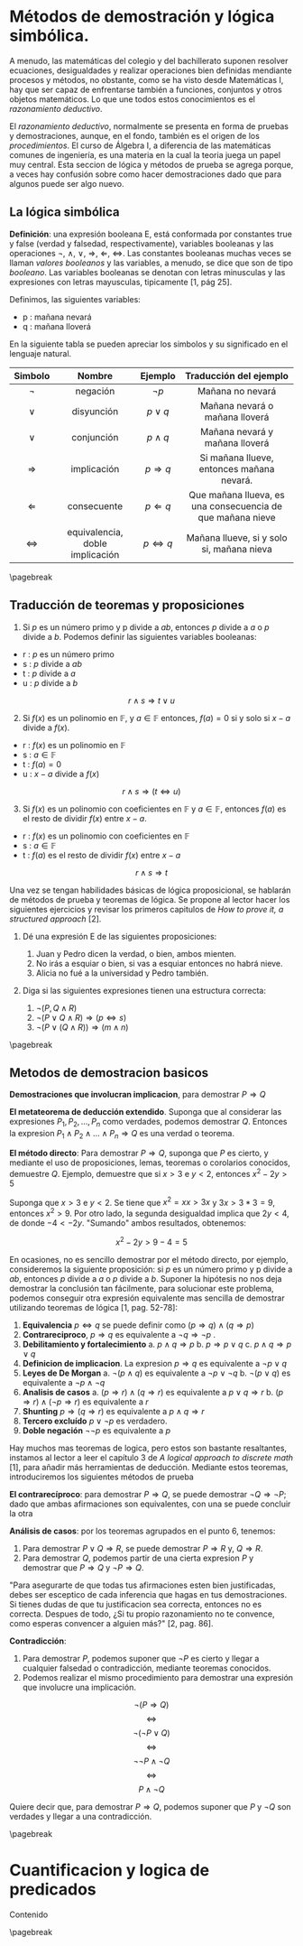 # Métodos de demostración y lógica simbólica.

A menudo, las matemáticas del colegio y del bachillerato suponen resolver ecuaciones, desigualdades y realizar operaciones bien definidas mendiante procesos y métodos, no obstante, como se ha visto desde Matemáticas I, hay que ser capaz de enfrentarse también a funciones, conjuntos y otros objetos matemáticos. Lo que une todos estos conocimientos es el *razonamiento deductivo*.

El *razonamiento deductivo*, normalmente se presenta en forma de pruebas y demostraciones, aunque, en el fondo, también es el origen de los *procedimientos*. El curso de Álgebra I, a diferencia de las matemáticas comunes de ingeniería, es una materia en la cual la teoria juega un papel muy central. Esta seccion de lógica y métodos de prueba se agrega porque, a veces hay confusión sobre como hacer demostraciones dado que para algunos puede ser algo nuevo.

## La lógica simbólica

__Definición__: una expresión booleana E, está conformada por constantes true y false (verdad y falsedad, respectivamente), variables booleanas y las operaciones $\neg$, $\land$, $\lor$, $\Rightarrow$, $\Leftarrow$, $\Leftrightarrow$. Las constantes booleanas muchas veces se llaman *valores booleanos* y las variables, a menudo, se dice que son de tipo *booleano*. Las variables booleanas se denotan con letras minusculas y las expresiones con letras mayusculas, tipicamente [1, pág 25].

Definimos, las siguientes variables:

- p : mañana nevará
- q : mañana lloverá

En la siguiente tabla se pueden apreciar los simbolos y su significado en el lenguaje natural.

|      Simbolo      |              Nombre             |        Ejemplo       |                   Traducción del ejemplo                   |
|:-----------------:|:-------------------------------:|:--------------------:|:----------------------------------------------------------:|
|       $\neg$      |             negación            |       $\neg p$       |                      Mañana no nevará                      |
|       $\lor$      |            disyunción           |       $p\lor q$      |               Mañana nevará o mañana lloverá               |
|       $\lor$      |            conjunción           |      $p\land q$      |               Mañana nevará y mañana lloverá               |
| $\Rightarrow$     | implicación                     | $p\Rightarrow q$     | Si mañana llueve, entonces mañana nevará.                  |
| $\Leftarrow$      | consecuente                     | $p\Leftarrow q$      | Que mañana llueva, es una consecuencia de que mañana nieve |
| $\Leftrightarrow$ | equivalencia, doble implicación | $p\Leftrightarrow q$ | Mañana llueve, si y solo si, mañana nieva                  |          |

\pagebreak

## Traducción de teoremas y proposiciones

1) Si $p$ es un número primo y p divide a $ab$, entonces $p$ divide a $a$ o $p$ divide a $b$. Podemos definir las siguientes variables booleanas:

- r : $p$ es un número primo
- s : $p$ divide a $ab$
- t : $p$ divide a $a$
- u : $p$ divide a $b$

$$r \land s \Rightarrow t \lor u$$

2) Si $f(x)$ es un polinomio en $\mathbb{F}$, y $a\in\mathbb{F}$ entonces, $f(a)=0$ si y solo si $x-a$ divide a $f(x)$.

- r : $f(x)$ es un polinomio en $\mathbb{F}$
- s : $a\in\mathbb{F}$
- t : $f(a)=0$
- u : $x-a$ divide a $f(x)$

$$ r \land s \Rightarrow ( t \Leftrightarrow u ) $$

3) Si $f(x)$ es un polinomio con coeficientes en $\mathbb{F}$ y $a\in\mathbb{F}$, entonces $f(a)$ es el resto de dividir $f(x)$ entre $x-a$.

- r : $f(x)$ es un polinomio con coeficientes en $\mathbb{F}$
- s : $a\in\mathbb{F}$
- t : $f(a)$ es el resto de dividir $f(x)$ entre $x-a$

$$ r \land s \Rightarrow t $$

Una vez se tengan habilidades básicas de lógica proposicional, se hablarán de métodos de prueba y teoremas de lógica. Se propone al lector hacer los siguientes ejercicios y revisar los primeros capitulos de *How to prove it, a structured approach* [2].

1. Dé una expresión E de las siguientes proposiciones:
	1. Juan y Pedro dicen la verdad, o bien, ambos mienten.
	2. No irás a esquiar o bien, si vas a esquiar entonces no habrá nieve.
	3. Alicia no fué a la universidad y Pedro también.

2. Diga si las siguientes expresiones tienen una estructura correcta:
	1. $\neg(P, Q \land R)$
	2. $\neg(P \lor Q \land R) \Rightarrow (p \Leftrightarrow s)$
	3. $\neg(P \lor (Q \land R)) \Rightarrow (m \land n)$

\pagebreak

## Metodos de demostracion basicos

__Demostraciones que involucran implicacion__, para demostrar $P \Rightarrow Q$

__El metateorema de deducción extendido__. Suponga que al considerar las expresiones $P_{1}, P_{2}, ..., P_{n}$ como verdades, podemos demostrar $Q$. Entonces la expresion $P_{1} \land P_{2} \land ... \land P_{n} \Rightarrow Q$ es una verdad o teorema.

__El método directo__: Para demostrar $P \Rightarrow Q$, suponga que $P$ es cierto, y mediante el uso de proposiciones, lemas, teoremas o corolarios conocidos, demuestre $Q$. Ejemplo, demuestre que si $x > 3$ e $y < 2$, entonces $x^2 - 2y > 5$

Suponga que $x > 3$ e $y < 2$. Se tiene que $x^2 = xx > 3x$ y $3x > 3*3 = 9$, entonces $x^2 > 9$. Por otro lado, la segunda desigualdad implica que $2y < 4$, de donde $-4 < -2y$. "Sumando" ambos resultados, obtenemos:

$$x^2 - 2y > 9 - 4 = 5$$

En ocasiones, no es sencillo demostrar por el método directo, por ejemplo, consideremos la siguiente proposición: si $p$ es un número primo y p divide a $ab$, entonces $p$ divide a $a$ o $p$ divide a $b$. Suponer la hipótesis no nos deja demostrar la conclusión tan fácilmente, para solucionar este problema, podemos conseguir otra expresión equivalente mas sencilla de demostrar utilizando teoremas de lógica [1, pag. 52-78]:

1) **Equivalencia** $p \Leftrightarrow q$ se puede definir como $(p \Rightarrow q) \land (q \Rightarrow p)$
2) **Contrareciproco**, $p \Rightarrow q$ es equivalente a $\neg q \Rightarrow \neg p$ . 
3) **Debilitamiento y fortalecimiento**
	a. $p \land q \Rightarrow p$
	b. $p \Rightarrow p \lor q$
	c. $p \land q \Rightarrow p \lor q$
4) **Definicion de implicacion**. La expresion $p \Rightarrow q$ es equivalente a $\neg p \lor q$
5) **Leyes de De Morgan**
	a. $\neg (p \land q)$ es equivalente a $\neg p \lor \neg q$
	b. $\neg (p \lor q)$ es equivalente a $\neg p \land \neg q$
6) **Analisis de casos**
	a. $(p \Rightarrow r) \land (q \Rightarrow r)$ es equivalente a $p \lor q \Rightarrow r$
	b. $(p \Rightarrow r) \land (\neg p \Rightarrow r)$ es equivalente a $r$
7) **Shunting** $p \Rightarrow (q \Rightarrow r)$ es equivalente a $p \land q \Rightarrow r$
8) **Tercero excluído** $p \lor \neg p$ es verdadero.
9) **Doble negación** $\neg\neg p$ es equivalente a $p$

Hay muchos mas teoremas de logica, pero estos son bastante resaltantes, instamos al lector a leer el capítulo 3 de *A logical approach to discrete math* [1], para añadir más herramientas de deducción. Mediante estos teoremas, introduciremos los siguientes métodos de prueba

__El contrarecíproco__: para demostrar $P \Rightarrow Q$, se puede demostrar $\neg Q \Rightarrow \neg P$; dado que ambas afirmaciones son equivalentes, con una se puede concluir la otra

__Análisis de casos__: por los teoremas agrupados en el punto 6, tenemos:

1. Para demostrar $P \lor Q \Rightarrow R$, se puede demostrar $P \Rightarrow R$ y, $Q \Rightarrow R$.
2. Para demostrar $Q$, podemos partir de una cierta expresion $P$ y demostrar que $P \Rightarrow Q$ y $\neg P \Rightarrow Q$.

"Para asegurarte de que todas tus afirmaciones esten bien justificadas, debes ser esceptico de cada inferencia que hagas en tus demostraciones. Si tienes dudas de que tu justificacion sea correcta, entonces no es correcta. Despues de todo, ¿Si tu propio razonamiento no te convence, como esperas convencer a alguien más?" [2, pag. 86].

__Contradicción__: 

1. Para demostrar $P$, podemos suponer que $\neg P$ es cierto y llegar a cualquier falsedad o contradicción, mediante teoremas conocidos.
2. Podemos realizar el mismo procedimiento para demostrar una expresión que involucre una implicación.


$$\neg (P\Rightarrow Q)$$
$$\Leftrightarrow$$
$$\neg (\neg P\lor Q)$$
$$\Leftrightarrow$$
$$\neg\neg P\land \neg Q$$
$$\Leftrightarrow$$
$$P\land\neg Q$$

Quiere decir que, para demostrar $P \Rightarrow Q$, podemos suponer que $P$ y $\neg Q$ son verdades y llegar a una contradicción.

\pagebreak

# Cuantificacion y logica de predicados

Contenido

\pagebreak